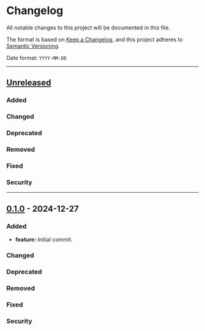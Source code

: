 # Changelog

All notable changes to this project will be documented in this file.

The format is based on [Keep a Changelog](https://keepachangelog.com/en/1.0.0/),
and this project adheres to [Semantic Versioning](https://semver.org/spec/v2.0.0.html).

Date format: `YYYY-MM-DD`

---
## [Unreleased]

### Added
### Changed
### Deprecated
### Removed
### Fixed
### Security

---
## [0.1.0] - 2024-12-27

### Added
- **feature:** Initial commit.

### Changed
### Deprecated
### Removed
### Fixed
### Security

[Unreleased]: https://github.com/sixafter/graph/compare/v0.1.0...HEAD
[0.1.0]: https://github.com/sixafter/graph/compare/c13c255fffdeb319e99e86f5909e84edab8277b3...v0.1.0

[MUST]: https://datatracker.ietf.org/doc/html/rfc2119
[MUST NOT]: https://datatracker.ietf.org/doc/html/rfc2119
[SHOULD]: https://datatracker.ietf.org/doc/html/rfc2119
[SHOULD NOT]: https://datatracker.ietf.org/doc/html/rfc2119
[MAY]: https://datatracker.ietf.org/doc/html/rfc2119
[SHALL]: https://datatracker.ietf.org/doc/html/rfc2119
[SHALL NOT]: https://datatracker.ietf.org/doc/html/rfc2119
[REQUIRED]: https://datatracker.ietf.org/doc/html/rfc2119
[RECOMMENDED]: https://datatracker.ietf.org/doc/html/rfc2119
[NOT RECOMMENDED]: https://datatracker.ietf.org/doc/html/rfc2119
